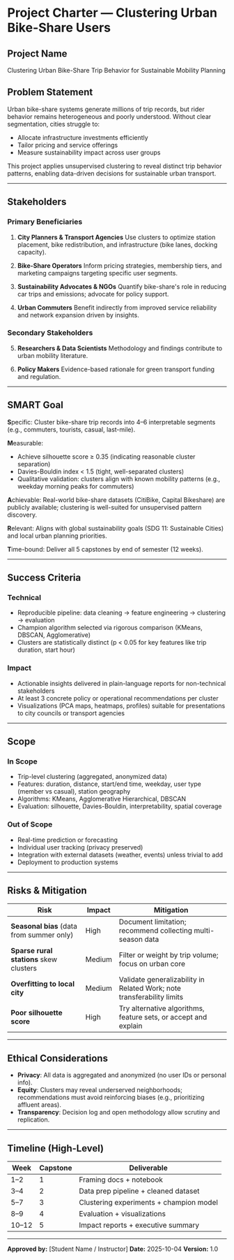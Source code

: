 # Project Charter — Clustering Urban Bike-Share Users

## Project Name
Clustering Urban Bike-Share Trip Behavior for Sustainable Mobility Planning

## Problem Statement
Urban bike-share systems generate millions of trip records, but rider behavior remains heterogeneous and poorly understood. Without clear segmentation, cities struggle to:
- Allocate infrastructure investments efficiently
- Tailor pricing and service offerings
- Measure sustainability impact across user groups

This project applies unsupervised clustering to reveal distinct trip behavior patterns, enabling data-driven decisions for sustainable urban transport.

---

## Stakeholders

### Primary Beneficiaries
1. **City Planners & Transport Agencies**
   Use clusters to optimize station placement, bike redistribution, and infrastructure (bike lanes, docking capacity).

2. **Bike-Share Operators**
   Inform pricing strategies, membership tiers, and marketing campaigns targeting specific user segments.

3. **Sustainability Advocates & NGOs**
   Quantify bike-share's role in reducing car trips and emissions; advocate for policy support.

4. **Urban Commuters**
   Benefit indirectly from improved service reliability and network expansion driven by insights.

### Secondary Stakeholders
5. **Researchers & Data Scientists**
   Methodology and findings contribute to urban mobility literature.

6. **Policy Makers**
   Evidence-based rationale for green transport funding and regulation.

---

## SMART Goal

**S**pecific: Cluster bike-share trip records into 4–6 interpretable segments (e.g., commuters, tourists, casual, last-mile).

**M**easurable:
- Achieve silhouette score ≥ 0.35 (indicating reasonable cluster separation)
- Davies-Bouldin index < 1.5 (tight, well-separated clusters)
- Qualitative validation: clusters align with known mobility patterns (e.g., weekday morning peaks for commuters)

**A**chievable: Real-world bike-share datasets (CitiBike, Capital Bikeshare) are publicly available; clustering is well-suited for unsupervised pattern discovery.

**R**elevant: Aligns with global sustainability goals (SDG 11: Sustainable Cities) and local urban planning priorities.

**T**ime-bound: Deliver all 5 capstones by end of semester (12 weeks).

---

## Success Criteria

### Technical
- Reproducible pipeline: data cleaning → feature engineering → clustering → evaluation
- Champion algorithm selected via rigorous comparison (KMeans, DBSCAN, Agglomerative)
- Clusters are statistically distinct (p < 0.05 for key features like trip duration, start hour)

### Impact
- Actionable insights delivered in plain-language reports for non-technical stakeholders
- At least 3 concrete policy or operational recommendations per cluster
- Visualizations (PCA maps, heatmaps, profiles) suitable for presentations to city councils or transport agencies

---

## Scope

### In Scope
- Trip-level clustering (aggregated, anonymized data)
- Features: duration, distance, start/end time, weekday, user type (member vs casual), station geography
- Algorithms: KMeans, Agglomerative Hierarchical, DBSCAN
- Evaluation: silhouette, Davies-Bouldin, interpretability, spatial coverage

### Out of Scope
- Real-time prediction or forecasting
- Individual user tracking (privacy preserved)
- Integration with external datasets (weather, events) unless trivial to add
- Deployment to production systems

---

## Risks & Mitigation

| Risk | Impact | Mitigation |
|------|--------|------------|
| **Seasonal bias** (data from summer only) | High | Document limitation; recommend collecting multi-season data |
| **Sparse rural stations** skew clusters | Medium | Filter or weight by trip volume; focus on urban core |
| **Overfitting to local city** | Medium | Validate generalizability in Related Work; note transferability limits |
| **Poor silhouette score** | High | Try alternative algorithms, feature sets, or accept and explain |

---

## Ethical Considerations
- **Privacy**: All data is aggregated and anonymized (no user IDs or personal info).
- **Equity**: Clusters may reveal underserved neighborhoods; recommendations must avoid reinforcing biases (e.g., prioritizing affluent areas).
- **Transparency**: Decision log and open methodology allow scrutiny and replication.

---

## Timeline (High-Level)

| Week | Capstone | Deliverable |
|------|----------|-------------|
| 1–2  | 1        | Framing docs + notebook |
| 3–4  | 2        | Data prep pipeline + cleaned dataset |
| 5–7  | 3        | Clustering experiments + champion model |
| 8–9  | 4        | Evaluation + visualizations |
| 10–12| 5        | Impact reports + executive summary |

---

**Approved by:** [Student Name / Instructor]
**Date:** 2025-10-04
**Version:** 1.0
